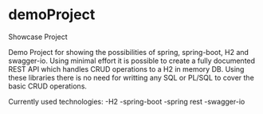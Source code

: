 # demoProject
Showcase Project

Demo Project for showing the possibilities of spring, spring-boot, H2 and swagger-io.
Using minimal effort it is possible to create a fully documented REST API which handles CRUD
operations to a H2 in memory DB. Using these libraries there is no need for writting any SQL or PL/SQL
to cover the basic CRUD operations.

Currently used technologies:
-H2
-spring-boot
-spring rest
-swagger-io
